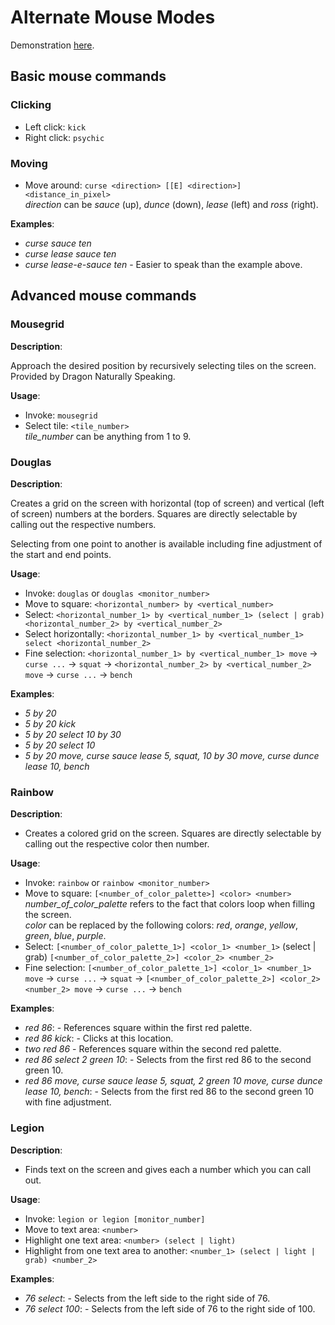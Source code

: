 # Alternate Mouse Modes

Demonstration [here](https://youtu.be/UISjQBMmQ-I).

## Basic mouse commands

### Clicking

- Left click: `kick`
- Right click: `psychic`

### Moving

- Move around: `curse <direction> [[E] <direction>] <distance_in_pixel>`  
  _direction_ can be _sauce_ (up), _dunce_ (down), _lease_ (left) and _ross_ (right).

**Examples**:

- _curse sauce ten_
- _curse lease sauce ten_
- _curse lease-e-sauce ten_ - Easier to speak than the example above.

## Advanced mouse commands

### Mousegrid

**Description**:

Approach the desired position by recursively selecting tiles on the screen. Provided by Dragon Naturally Speaking.

**Usage**:

- Invoke: `mousegrid`
- Select tile: `<tile_number>`  
  _tile_number_ can be anything from 1 to 9.

### Douglas

**Description**:

Creates a grid on the screen with horizontal (top of screen) and vertical (left of screen) numbers at the borders. Squares are directly selectable by calling out the respective numbers. 

Selecting from one point to another is available including fine adjustment of the start and end points.

**Usage**:

- Invoke: `douglas` or `douglas <monitor_number>`
- Move to square: `<horizontal_number> by <vertical_number>`
- Select: `<horizontal_number_1> by <vertical_number_1> (select | grab) <horizontal_number_2> by <vertical_number_2>`
- Select horizontally: `<horizontal_number_1> by <vertical_number_1> select <horizontal_number_2>`
- Fine selection: `<horizontal_number_1> by <vertical_number_1> move` &rightarrow; `curse ...` &rightarrow; `squat` &rightarrow; `<horizontal_number_2> by <vertical_number_2> move` &rightarrow; `curse ...` &rightarrow; `bench`

**Examples**:

- _5 by 20_
- _5 by 20 kick_
- _5 by 20 select 10 by 30_
- _5 by 20 select 10_
- _5 by 20 move, curse sauce lease 5, squat, 10 by 30 move, curse dunce lease 10, bench_

### Rainbow

**Description**:

- Creates a colored grid on the screen. Squares are directly selectable by calling out the respective color then number.

**Usage**:

- Invoke: `rainbow` or `rainbow <monitor_number>` 
- Move to square: `[<number_of_color_palette>] <color> <number>`  
  _number_of_color_palette_ refers to the fact that colors loop when filling the screen.  
  _color_ can be replaced by the following colors: _red_, _orange_, _yellow_, _green_, _blue_, _purple_.
- Select: `[<number_of_color_palette_1>] <color_1> <number_1>` (select | grab) `[<number_of_color_palette_2>] <color_2> <number_2>`
- Fine selection: `[<number_of_color_palette_1>] <color_1> <number_1> move` &rightarrow; `curse ...` &rightarrow; `squat` &rightarrow; `[<number_of_color_palette_2>] <color_2> <number_2> move` &rightarrow; `curse ...` &rightarrow; `bench`

**Examples**:

- _red 86_: - References square within the first red palette.
- _red 86 kick_: - Clicks at this location.
- _two red 86_ - References square within the second red palette.
- _red 86 select 2 green 10_: - Selects from the first red 86 to the second green 10.
- _red 86 move, curse sauce lease 5, squat, 2 green 10 move, curse dunce lease 10, bench_: - Selects from the first red 86 to the second green 10 with fine adjustment.

### Legion

**Description**:

- Finds text on the screen and gives each a number which you can call out.

**Usage**:

- Invoke: `legion or legion [monitor_number]`
- Move to text area: `<number>`
- Highlight one text area: `<number> (select | light)`
- Highlight from one text area to another: `<number_1> (select | light | grab) <number_2>`

**Examples**:

- _76 select_: - Selects from the left side to the right side of 76.
- _76 select 100_: - Selects from the left side of 76 to the right side of 100.
